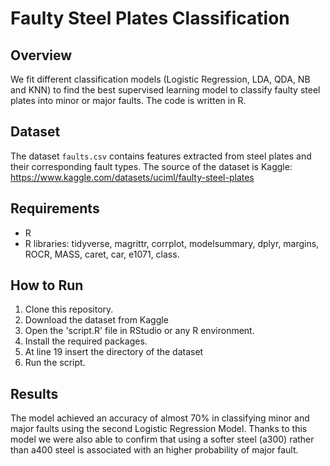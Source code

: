 # Faulty Steel Plates Classification

## Overview
We fit different classification models (Logistic Regression, LDA, QDA, NB and KNN) to find the best supervised learning model to classify faulty steel plates into minor or major faults. The code is written in R.

## Dataset
The dataset `faults.csv` contains features extracted from steel plates and their corresponding fault types.
The source of the dataset is Kaggle: https://www.kaggle.com/datasets/uciml/faulty-steel-plates

## Requirements
- R
- R libraries: tidyverse, magrittr, corrplot, modelsummary, dplyr, margins, ROCR, MASS, caret, car, e1071, class.

## How to Run
1. Clone this repository.
2. Download the dataset from Kaggle 
3. Open the 'script.R' file in RStudio or any R environment.
4. Install the required packages.
5. At line 19 insert the directory of the dataset
6. Run the script.

## Results
The model achieved an accuracy of almost 70% in classifying minor and major faults using the second Logistic Regression Model. 
Thanks to this model we were also able to confirm that using a softer steel (a300) rather than a400 steel is associated with an higher probability of major fault.